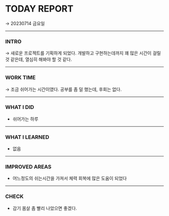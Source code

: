 # **TODAY REPORT**

→ 20230714 금요일 

---

### **INTRO**

→ 새로운 프로젝트를 기획하게 되었다. 개발하고 구현하는데까지 꽤 많은 시간이 걸릴 것 같은데, 열심히 해봐야 할 것 같다.

---

### **WORK TIME**

→ 조금 쉬어가는 시간이였다. 공부를 좀 덜 했는데, 후회는 없다. 

---

### **WHAT I DID**

- 쉬어가는 하루

---

### **WHAT I LEARNED**

- 없음

---

### **IMPROVED AREAS**

- 어느정도의 쉬는시간을 가져서 체력 회복에 많은 도움이 되었다

---

### **CHECK**

- 감기 몸살 좀 빨리 나았으면 좋겠다.